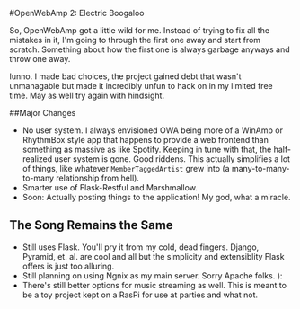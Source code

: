 #OpenWebAmp 2: Electric Boogaloo

So, OpenWebAmp got a little wild for me. Instead of trying to fix all the 
mistakes in it, I'm going to through the first one away and start from scratch.
Something about how the first one is always garbage anyways and throw one away.

Iunno. I made bad choices, the project gained debt that wasn't unmanagable
but made it incredibly unfun to hack on in my limited free time. May as well
try again with hindsight.

##Major Changes

* No user system. I always envisioned OWA being more of a WinAmp or RhythmBox
style app that happens to provide a web frontend than something as massive as
like Spotify. Keeping in tune with that, the half-realized user system is gone.
Good riddens. This actually simplifies a lot of things, like whatever
`MemberTaggedArtist` grew into (a many-to-many-to-many relationship from hell).
* Smarter use of Flask-Restful and Marshmallow.
* Soon: Actually posting things to the application! My god, what a miracle.

## The Song Remains the Same

* Still uses Flask. You'll pry it from my cold, dead fingers. Django, Pyramid,
et. al. are cool and all but the simplicity and extensiblity Flask offers is
just too alluring.
* Still planning on using Ngnix as my main server. Sorry Apache folks. ):
* There's still better options for music streaming as well. This is meant
to be a toy project kept on a RasPi for use at parties and what not.
